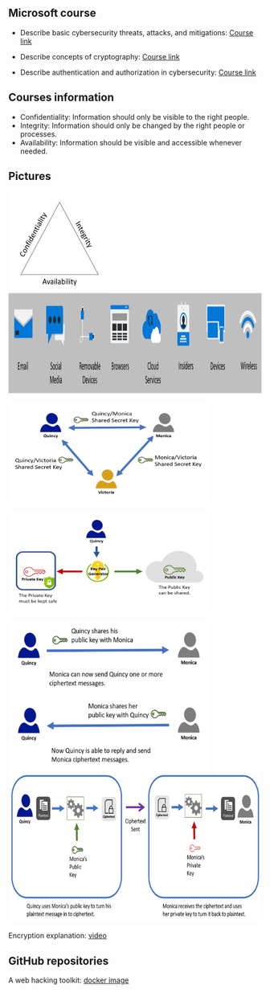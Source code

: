 ## Microsoft course
- Describe basic cybersecurity threats, attacks, and mitigations: [Course link](https://learn.microsoft.com/en-us/training/modules/describe-basic-cybersecurity-threats-attacks-mitigations/)

- Describe concepts of cryptography: [Course link](https://learn.microsoft.com/en-us/training/modules/describe-concepts-of-cryptography/?source=learn)

- Describe authentication and authorization in cybersecurity: [Course link](https://learn.microsoft.com/en-us/training/modules/describe-authentication-authorization-cybersecurity/)

## Courses information
- Confidentiality: Information should only be visible to the right people.
- Integrity: Information should only be changed by the right people or processes.
- Availability: Information should be visible and accessible whenever needed.

## Pictures
<img src="../img/goals.png" alt="Cybersecurity goals" width="200px" height="200px">
<br/>

<img src="../img/attackVectors.png" alt="Cybersecurity goals" width="900px" height="200px">
<br/>

<img src="../img/encryptions/symmetric.png" alt="Symmetric keys
" width="400px" height="200px"><br/>

<img src="../img/encryptions/asymmetric.png" alt="Asymmetric or public-key encryption" width="400px" height="200px"><br/>

<img src="../img/encryptions/asymmetric2.png" alt="Public Key Sharing" width="400px" height="300px">
<br/>

<img src="../img/encryptions/asymmetric3.png" alt="Encryption process" width="600px" height="300px">
<br/>

Encryption explanation: [video](https://www.microsoft.com/en-us/videoplayer/embed/RWNyAM?postJsllMsg=true)

## GitHub repositories
A web hacking toolkit: [docker image](https://github.com/hueristiq/web-hacking-toolkit)